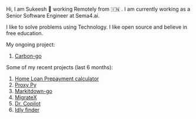 Hi, I am Sukeesh 👋 working Remotely from 🇮🇳 . I am currently working as a Senior Software Engineer at Sema4.ai.

I like to solve problems using Technology. I like open source and believe in free education.

My ongoing project:
1. [Carbon-go](https://github.com/sukeesh/carbon-go)

Some of my recent projects (last 6 months):
1. [Home Loan Prepayment calculator](https://github.com/sukeesh/home-loan-prepayment-calculator)
2. [Proxy Py](https://github.com/sukeesh/proxy-py)
3. [Markitdown-go](https://github.com/sukeesh/markitdown-go)
4. [MigrateX](https://github.com/sukeesh/MigrateX)
5. [Dr. Copilot](https://github.com/sukeesh/dr-coplit)
6. [Idly finder](https://github.com/sukeesh/idly-finder)
